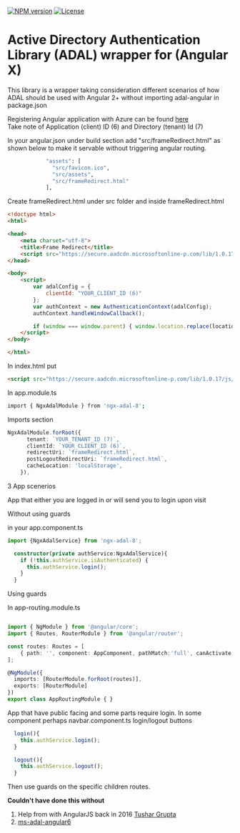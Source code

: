 [![NPM version][npm-image]][npm-url] 
[![License][license-image]][license-url] 

# Active Directory Authentication Library (ADAL) wrapper for (Angular X)

This library is a wrapper taking consideration different scenarios of how ADAL should be used with Angular 2+ without importing adal-angular in package.json

Registering Angular application with Azure can be found [here](http://wpblog.fairmutex.com/2019/06/15/registering-an-angular-app-with-azure/)   
Take note of Application (client) ID (6) and Directory (tenant) Id (7)

In your angular.json under build section add "src/frameRedirect.html" as shown below to make it servable without triggering angular routing.

```bash
            "assets": [
              "src/favicon.ico",
              "src/assets",
              "src/frameRedirect.html"
            ],
``` 
Create frameRedirect.html under src folder and inside frameRedirect.html

```html
<!doctype html>
<html>

<head>
    <meta charset="utf-8">
    <title>Frame Redirect</title>
    <script src="https://secure.aadcdn.microsoftonline-p.com/lib/1.0.17/js/adal.min.js"></script>
</head>

<body>
    <script>
        var adalConfig = {
            clientId: "YOUR_CLIENT_ID (6)"
        };
        var authContext = new AuthenticationContext(adalConfig);
        authContext.handleWindowCallback();

        if (window === window.parent) { window.location.replace(location.origin + location.hash); }
    </script>
</body>

</html>
``` 

In index.html put

```html
<script src="https://secure.aadcdn.microsoftonline-p.com/lib/1.0.17/js/adal.min.js"></script>
``` 

In app.module.ts 

```bash
import { NgxAdalModule } from 'ngx-adal-8';
``` 

Imports section

```typescript
NgxAdalModule.forRoot({
      tenant: `YOUR_TENANT_ID (7)`,
      clientId: `YOUR_CLIENT_ID (6)`,
      redirectUri: `frameRedirect.html`, 
      postLogoutRedirectUri: `frameRedirect.html`, 
      cacheLocation: 'localStorage',
    }),
``` 

3 App scenerios


App that either you are logged in or will send you to login upon visit 

Without using guards

in your app.component.ts

```typescript
import {NgxAdalService} from 'ngx-adal-8';
``` 

```typescript
  constructor(private authService:NgxAdalService){
    if (!this.authService.isAuthenticated) {
      this.authService.login();
    }    
  }
``` 


Using guards


In app-routing.module.ts

```typescript

import { NgModule } from '@angular/core';
import { Routes, RouterModule } from '@angular/router';

const routes: Routes = [
    { path: '', component: AppComponent, pathMatch:'full', canActivate: [NgxAdalGuard]}
];

@NgModule({
  imports: [RouterModule.forRoot(routes)],
  exports: [RouterModule]
})
export class AppRoutingModule { }

```

App that have public facing and some parts require login.
In some component perhaps navbar.component.ts login/logout buttons

```typescript
  login(){
    this.authService.login();
  }

  logout(){
    this.authService.logout();
  }
``` 

Then use guards on the specific children routes.


**Couldn't have done this without**
1. Help from with AngularJS back in 2016 [Tushar Grupta](https://github.com/tushargupta51)
2. [ms-adal-angular6](https://github.com/manishrasrani/ms-adal-angular6)



[MIT license]: http://opensource.org/licenses/MIT
[npm-image]: https://badge.fury.io/js/downloadjs.svg
[npm-url]: https://www.npmjs.com/package/ngx-adal-8
[license-image]: https://img.shields.io/badge/license-MIT-green.svg
[license-url]: http://opensource.org/licenses/MIT
